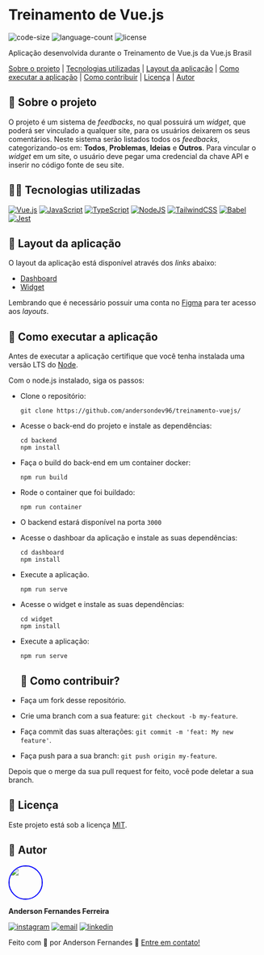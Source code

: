 # Treinamento de Vue.js
![code-size](https://img.shields.io/github/languages/code-size/andersondev96/treinamento-vuejs?color=%23DB46B3)
![language-count](https://img.shields.io/github/languages/count/andersondev96/treinamento-vuejs?color=%23DB46B3)
![license](https://img.shields.io/github/license/andersondev96/treinamento-vuejs?color=%23DB46B3)

Aplicação desenvolvida durante o Treinamento de Vue.js da Vue.js Brasil

[Sobre o projeto](#-sobre-o-projeto) | [Tecnologias utilizadas](#-tecnologias-utilizadas) | [Layout da aplicação](#-layout-da-aplicação) | 
[Como executar a aplicação](#-como-executar-a-aplicação) | [Como contribuir](#-como-contribuir) | [Licença](#-licença) | [Autor](#-autor)

## 📄 Sobre o projeto
O projeto é um sistema de *feedbacks*, no qual possuirá um *widget*, que poderá ser vinculado a qualquer site, para os usuários deixarem os seus comentários.
Neste sistema serão listados todos os *feedbacks*, categorizando-os em: **Todos**, **Problemas**, **Ideias** e **Outros**. Para vincular o *widget* em um site, o usuário
deve pegar uma credencial da chave API e inserir no código fonte de seu site.

## 🧑‍💻 Tecnologias utilizadas
[![Vue.js](https://img.shields.io/badge/vuejs-%2335495e.svg?style=for-the-badge&logo=vuedotjs&logoColor=%234FC08D)](https://vuejs.org/)
[![JavaScript](https://img.shields.io/badge/javascript-%23323330.svg?style=for-the-badge&logo=javascript&logoColor=%23F7DF1E)](https://developer.mozilla.org/pt-BR/docs/Web/JavaScript)
[![TypeScript](https://img.shields.io/badge/typescript-%23007ACC.svg?style=for-the-badge&logo=typescript&logoColor=white)](https://www.typescriptlang.org/)
[![NodeJS](https://img.shields.io/badge/node.js-6DA55F?style=for-the-badge&logo=node.js&logoColor=white)](https://nodejs.org/en)
[![TailwindCSS](https://img.shields.io/badge/tailwindcss-%2338B2AC.svg?style=for-the-badge&logo=tailwind-css&logoColor=white)](https://tailwindcss.com/)
[![Babel](https://img.shields.io/badge/Babel-F9DC3e?style=for-the-badge&logo=babel&logoColor=black)](https://babeljs.io/)
[![Jest](https://img.shields.io/badge/-jest-%23C21325?style=for-the-badge&logo=jest&logoColor=white)](https://jestjs.io/pt-BR/)

## 🎨 Layout da aplicação

O layout da aplicação está disponível através dos *links* abaixo:

- [Dashboard](https://www.figma.com/file/WhUZBnYnxgXVImQjh04Qon/Admin?type=design&node-id=0%3A1&mode=design&t=wFfLjnAzNe2OkmUg-1)
- [Widget](https://www.figma.com/file/VYWmc92nrhSqrgUxf6QpFj/Widget?type=design&node-id=0%3A1&mode=design&t=EzINA7jPeDOr557M-1)

Lembrando que é necessário possuir uma conta no [Figma](https://figma.com/) para ter acesso aos *layouts*.

## 🚀 Como executar a aplicação
Antes de executar a aplicação certifique que você tenha instalada uma versão LTS do [Node](https://nodejs.org/en/download).

Com o node.js instalado, siga os passos:

- Clone o repositório:
   ```
   git clone https://github.com/andersondev96/treinamento-vuejs/
   ```
- Acesse o back-end do projeto e instale as dependências:
  ```
  cd backend
  npm install
  ```
- Faça o build do back-end em um container docker:
  ```
  npm run build
  ```
- Rode o container que foi buildado:
  ```
  npm run container
  ```
- O backend estará disponível na porta `3000`
- Acesse o dashboar da aplicação e instale as suas dependências:
  ```
  cd dashboard
  npm install
  ```
- Execute a aplicação.
  ```
  npm run serve
  ```
- Acesse o widget e instale as suas dependências:
  ```
  cd widget
  npm install
  ```
- Execute a aplicação:
  ```
  npm run serve
  ```

  ## 🤝 Como contribuir?

- Faça um fork desse repositório.
- Crie uma branch com a sua feature: `git checkout -b my-feature`.
- Faça commit das suas alterações: `git commit -m 'feat: My new feature'`.
- Faça push para a sua branch: `git push origin my-feature`.

Depois que o merge da sua pull request for feito, você pode deletar a sua branch.

## 📝 Licença

Este projeto está sob a licença [MIT](LICENSE).

## 👥 Autor

<img src="https://avatars.githubusercontent.com/u/49786548?v=4" width="64" style="border: 2px solid blue; border-radius: 50px" />

**Anderson Fernandes Ferreira**

[![instagram](https://img.shields.io/badge/-Instagram-%23E4405F?style=for-the-badge&logo=instagram&logoColor=white)](https://instagram.com/anderson_ff13)
[![email](https://img.shields.io/badge/-Gmail-%23333?style=for-the-badge&logo=gmail&logoColor=white)](mailto:andersonfferreira96@gmail.com.br)
[![linkedin](https://img.shields.io/badge/-LinkedIn-%230077B5?style=for-the-badge&logo=linkedin&logoColor=white)](https://www.linkedin.com/in/anderson-fernandes96/)

Feito com 💚 por Anderson Fernandes 👋 [Entre em contato!](https://www.linkedin.com/in/anderson-fernandes96/)


